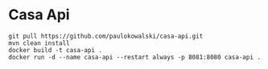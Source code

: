 # Casa Api

    git pull https://github.com/paulokowalski/casa-api.git
    mvn clean install    
    docker build -t casa-api .    
    docker run -d --name casa-api --restart always -p 8081:8080 casa-api .